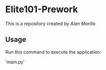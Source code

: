 # Elite101-Prework

This is a repository created by *Alan Morillo*

## Usage

Run this command to execute the application:

'main.py'
